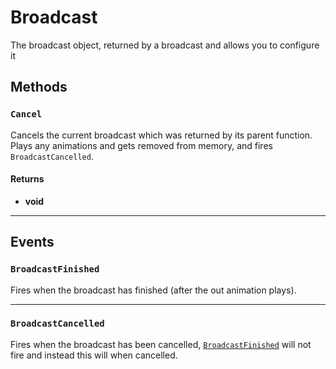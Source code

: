 # Broadcast

The broadcast object, returned by a broadcast and allows you to configure it

## Methods

### `Cancel`

Cancels the current broadcast which was returned by its parent function. Plays any animations and gets removed from memory, and fires `BroadcastCancelled`.

#### Returns

* **void**

---

## Events

### `BroadcastFinished`

Fires when the broadcast has finished (after the out animation plays).

---

### `BroadcastCancelled`

Fires when the broadcast has been cancelled, [`BroadcastFinished`](#broadcastfinished) will not fire and instead this will when cancelled.
